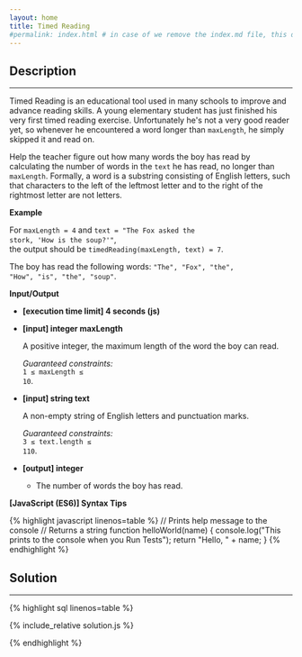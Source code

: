 ```yaml
---
layout: home
title: Timed Reading
#permalink: index.html # in case of we remove the index.md file, this doc will be the index page
---
```


<div class="row">
<div class="columnStmt" markdown="1">

## Description

---

Timed Reading is an educational tool used in many schools to improve and advance reading skills. A young elementary student has just finished his very first timed reading exercise. Unfortunately he's not a very good reader yet, so whenever he encountered a word longer than <code>maxLength</code>, he simply skipped it and read on.

Help the teacher figure out how many words the boy has read by calculating the number of words in the <code>text</code> he has read, no longer than <code>maxLength</code>.
Formally, a word is a substring consisting of English letters, such that characters to the left of the leftmost letter and to the right of the rightmost letter are not letters.

**Example**

For <code>maxLength = 4</code> and
<code>text = "The Fox asked the stork, 'How is the soup?'"</code>,<br>the output should be
<code>timedReading(maxLength, text) = 7</code>.

The boy has read the following words: <code>"The", "Fox", "the", "How", "is", "the", "soup"</code>.

</code>

**Input/Output**

- **[execution time limit] 4 seconds (js)**

- **[input] integer maxLength**

  A positive integer, the maximum length of the word the boy can read.<br>

  _Guaranteed constraints:_<br>
  <code>1 ≤ maxLength ≤ 10</code>.

- **[input] string text**

  A non-empty string of English letters and punctuation marks.<br>

  _Guaranteed constraints:_<br>
  <code>3 ≤ text.length ≤ 110</code>.

- **[output] integer**
  - The number of words the boy has read.

**[JavaScript (ES6)] Syntax Tips**

{% highlight javascript linenos=table %}
// Prints help message to the console
// Returns a string
function helloWorld(name) {
console.log("This prints to the console when you Run Tests");
return "Hello, " + name;
}
{% endhighlight %}

</div>
<div class="columnSol" markdown="1">

## Solution

---

{% highlight sql linenos=table %}

{% include_relative solution.js %}

{% endhighlight %}

</div>
</div>
